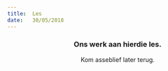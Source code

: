 ```yaml
---
title:  Les
date:   30/05/2018
---
```


### <center>Ons werk aan hierdie les.</center>
<center>Kom asseblief later terug.</center>